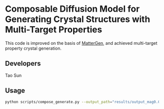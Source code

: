# Composable Diffusion Model for Generating Crystal Structures with Multi-Target Properties

This code is improved on the basis of [MatterGen](https://www.nature.com/articles/s41586-025-08628-5), and achieved multi-target property crystal generation.


## Developers

Tao Sun

## Usage

 ```bash
 python scripts/compose_generate.py --output_path="results/output_mag0.05_bandgap1" --pretrained-name "['dft_mag_density', 'dft_band_gap']" --batch_size=16 --num_batches=1 --properties_to_condition_on="{'dft_mag_density': 0.05, 'dft_band_gap': 1.0}" --diffusion_guidance_factor=2.0
```